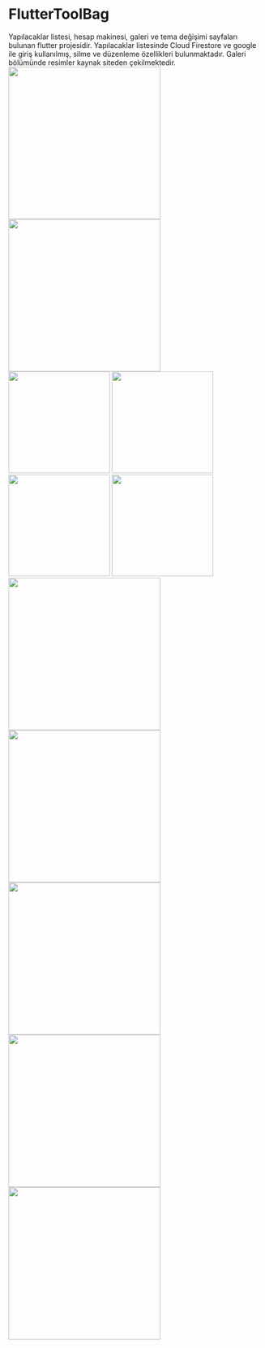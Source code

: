 # FlutterToolBag
Yapılacaklar listesi, hesap makinesi, galeri ve tema değişimi sayfaları bulunan  flutter projesidir. 
Yapılacaklar listesinde Cloud Firestore ve google ile giriş kullanılmış, silme ve düzenleme özellikleri bulunmaktadır.
Galeri bölümünde resimler kaynak siteden çekilmektedir.
<img src="https://github.com/EsracanGungor/FlutterToolBag/blob/main/mainpage.png" width="300"/>
<img src="https://github.com/EsracanGungor/FlutterToolBag/blob/main/mainpage1.png" width="300"/> 
<br>
<img src="https://github.com/EsracanGungor/FlutterToolBag/blob/main/todo.png" width="200"/>
<img src="https://github.com/EsracanGungor/FlutterToolBag/blob/main/todo2.png" width="200"/> 
<img src="https://github.com/EsracanGungor/FlutterToolBag/blob/main/todo3.png" width="200"/> 
<img src="https://github.com/EsracanGungor/FlutterToolBag/blob/main/todo4.png" width="200"/> 
<img src="https://github.com/EsracanGungor/FlutterToolBag/blob/main/gallery.png" width="300"/> 
<img src="https://github.com/EsracanGungor/FlutterToolBag/blob/main/gallery2.png" width="300"/> 
<img src="https://github.com/EsracanGungor/FlutterToolBag/blob/main/gallery3.png" width="300"/> 
<img src="https://github.com/EsracanGungor/FlutterToolBag/blob/main/calculator.png" width="300"/> 
<img src="https://github.com/EsracanGungor/FlutterToolBag/blob/main/themesettings.png" width="300"/> 
